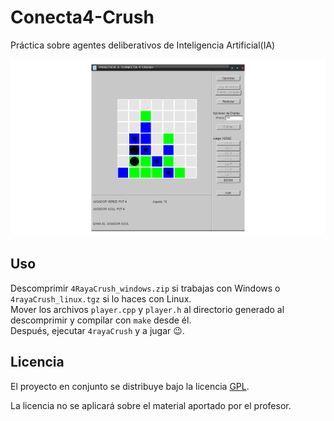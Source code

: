 Conecta4-Crush
========================
Práctica sobre agentes deliberativos de Inteligencia Artificial(IA)  

![](Partida.png)

Uso
------------------------
Descomprimir `4RayaCrush_windows.zip` si trabajas con Windows o `4rayaCrush_linux.tgz`
si lo haces con Linux.  
Mover los archivos `player.cpp` y `player.h` al directorio generado al descomprimir y
compilar con `make` desde él.  
Después, ejecutar `4rayaCrush` y a jugar :wink:.

Licencia
------------------------
El proyecto en conjunto se distribuye bajo la licencia [GPL](LICENSE).  

La licencia no se aplicará sobre el material aportado por el profesor.
